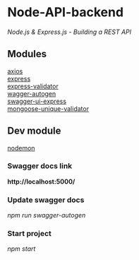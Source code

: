 # Node-API-backend
*Node.js &amp; Express.js - Building a REST API*

## Modules
[axios](https://www.npmjs.com/package/axios) <br>
[express](https://www.npmjs.com/package/express) <br>
[express-validator](https://www.npmjs.com/package/express-validator) <br>
[wagger-autogen](https://www.npmjs.com/package/swagger-autogen)<br>
[swagger-ui-express](https://www.npmjs.com/package/swagger-ui-express)<br>
[mongoose-unique-validator](https://www.npmjs.com/package/mongoose-unique-validator)<br>

## Dev module
[nodemon](https://www.npmjs.com/package/nodemon)<br>

### Swagger docs link
<b>http://localhost:5000/</b>

### Update swagger docs
*npm run swagger-autogen*

### Start project
*npm start*